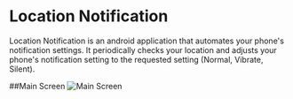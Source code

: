 # Location Notification
Location Notification is an android application that automates your phone's notification settings. It periodically checks your location and adjusts your phone's notification setting to the requested setting (Normal, Vibrate, Silent).

##Main Screen
![Main Screen](https://lh3.googleusercontent.com/6UaMl6RLiOY2jhCU5FthoGN-Zm0LgqZgQLSxAYsV5IczR-JnN_0awaBjkg9kHQY9-mEZ0yN02tfNShsD5SyP1XCXklll8MEAAEbeFI3BakG4gZ3HVFASB0CcKjjAR2DO1m4mF0p1o8IvTNechCR5i76NBCYkgixIKnGmJTzXqfZc6l26gb-LLFuuB8d4yWXbz9N_6-ofccE_K_6TjsnTBK-siPDWTKz2jnHgfiKqF6gbSBAJzozIE63orKpsZiSEVVGj8f4iTQMLYpLLUXpRb8c5OPTX0rfqrcqBabRg8d3_TaklIao7a97Ib2UL9ElsrOAE79TvPSbE_nGkyG81W2lMlai5I6sLL2pJZMCK0FfY3MroW8LoNMzsQClKzYHHeXsDGlgVi28KtIxlCC0SvSITnr7eg0pDJFxeCb1wrzfqo0c7fSSO26cFHXEOoB8fq791uYrd_dwWWwu4LNGiqhmKJ2uLfzZxE8OM73EnnA07XLZEv1R_P-Uu0aHfwUdnhqoIyP62376alwYAsMWUYEHBUbfVeHJ-on1iNu7gwXhHz_p9qvtkfnE_C5k8EzdkXbaD=w551-h979-no)
